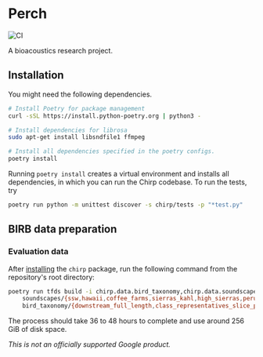 # Perch

![CI](https://github.com/google-research/perch/actions/workflows/ci.yml/badge.svg)

A bioacoustics research project.

## Installation

You might need the following dependencies.

```bash
# Install Poetry for package management
curl -sSL https://install.python-poetry.org | python3 -

# Install dependencies for librosa
sudo apt-get install libsndfile1 ffmpeg

# Install all dependencies specified in the poetry configs.
poetry install
```

Running `poetry install` creates a virtual environment and installs all
dependencies, in which you can run the Chirp codebase. To run the tests, try

```bash
poetry run python -m unittest discover -s chirp/tests -p "*test.py"
```

## BIRB data preparation

### Evaluation data

After [installing](#installation) the `chirp` package, run the following command from the repository's root directory:

```bash
poetry run tfds build -i chirp.data.bird_taxonomy,chirp.data.soundscapes \
    soundscapes/{ssw,hawaii,coffee_farms,sierras_kahl,high_sierras,peru}_full_length \
    bird_taxonomy/{downstream_full_length,class_representatives_slice_peaked}
```

The process should take 36 to 48 hours to complete and use around 256 GiB of disk space.

*This is not an officially supported Google product.*
